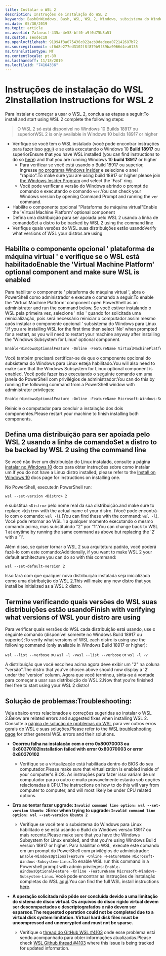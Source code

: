 ```yaml
---
title: Instalar o WSL 2
description: Instruções de instalação do WSL 2
keywords: BashOnWindows, Bash, WSL, WSL 2, Windows, subsistema do Windows para Linux, subsistema do Windows, Ubuntu, Debian, Suse, Windows 10, instalar
ms.date: 05/30/2019
ms.topic: article
ms.assetid: 7afaeacf-435a-4e58-bff0-a9f0d75b8a51
ms.custom: seodec18
ms.openlocfilehash: 91994f3a075436c022acb9dadeea072142687b72
ms.sourcegitcommit: cf6d8e277ed3102f8f879b9f39ba0966d4ea6135
ms.translationtype: MT
ms.contentlocale: pt-BR
ms.lasthandoff: 11/18/2019
ms.locfileid: "74164336"
---
```

# <a name="installation-instructions-for-wsl-2"></a><span data-ttu-id="e825d-104">Instruções de instalação do WSL 2</span><span class="sxs-lookup"><span data-stu-id="e825d-104">Installation Instructions for WSL 2</span></span>

<span data-ttu-id="e825d-105">Para instalar e começar a usar o WSL 2, conclua as etapas a seguir:</span><span class="sxs-lookup"><span data-stu-id="e825d-105">To install and start using WSL 2 complete the following steps:</span></span>

> <span data-ttu-id="e825d-106">O WSL 2 só está disponível no Windows 10 Builds 18917 ou superior</span><span class="sxs-lookup"><span data-stu-id="e825d-106">WSL 2 is only available in Windows 10 builds 18917 or higher</span></span>

- <span data-ttu-id="e825d-107">Verifique se você tem o WSL instalado (você pode encontrar instruções para fazer isso [aqui](./install-win10.md)) e se está executando o Windows 10 **Build 18917** ou superior</span><span class="sxs-lookup"><span data-stu-id="e825d-107">Ensure that you have WSL installed (you can find instructions to do so [here](./install-win10.md)) and that you are running Windows 10 **build 18917** or higher</span></span>
   - <span data-ttu-id="e825d-108">Para verificar se você está usando o Build 18917 ou superior, ingresse [no programa Windows Insider](https://insider.windows.com/en-us/) e selecione o anel "rápido".</span><span class="sxs-lookup"><span data-stu-id="e825d-108">To make sure you are using build 18917 or higher please join [the Windows Insider Program](https://insider.windows.com/en-us/) and select the 'Fast' ring.</span></span> 
   - <span data-ttu-id="e825d-109">Você pode verificar a versão do Windows abrindo o prompt de comando e executando o comando `ver`.</span><span class="sxs-lookup"><span data-stu-id="e825d-109">You can check your Windows version by opening Command Prompt and running the `ver` command.</span></span>
- <span data-ttu-id="e825d-110">Habilite o componente opcional "Plataforma de máquina virtual"</span><span class="sxs-lookup"><span data-stu-id="e825d-110">Enable the 'Virtual Machine Platform' optional component</span></span>
- <span data-ttu-id="e825d-111">Defina uma distribuição para ser apoiada pelo WSL 2 usando a linha de comando</span><span class="sxs-lookup"><span data-stu-id="e825d-111">Set a distro to be backed by WSL 2 using the command line</span></span>
- <span data-ttu-id="e825d-112">Verifique quais versões do WSL suas distribuições estão usando</span><span class="sxs-lookup"><span data-stu-id="e825d-112">Verify what versions of WSL your distros are using</span></span>

## <a name="enable-the-virtual-machine-platform-optional-component-and-make-sure-wsl-is-enabled"></a><span data-ttu-id="e825d-113">Habilite o componente opcional ' plataforma de máquina virtual ' e verifique se o WSL está habilitado</span><span class="sxs-lookup"><span data-stu-id="e825d-113">Enable the 'Virtual Machine Platform' optional component and make sure WSL is enabled</span></span>

<span data-ttu-id="e825d-114">Para habilitar o componente ' plataforma de máquina virtual ', abra o PowerShell como administrador e execute o comando a seguir.</span><span class="sxs-lookup"><span data-stu-id="e825d-114">To enable the 'Virtual Machine Platform' component open PowerShell as an administrator and run the command below.</span></span> <span data-ttu-id="e825d-115">Se você estiver instalando o WSL pela primeira vez, selecione ' não ' quando for solicitada uma reinicialização, pois será necessário reiniciar o computador assim mesmo após instalar o componente opcional ' subsistema do Windows para Linux '.</span><span class="sxs-lookup"><span data-stu-id="e825d-115">If you are installing WSL for the first time then select 'No' when prompted for a restart, as you will need to restart your machine anyway after installing the 'Windows Subsystem for Linux' optional component.</span></span>

```powershell
Enable-WindowsOptionalFeature -Online -FeatureName VirtualMachinePlatform
```

<span data-ttu-id="e825d-116">Você também precisará certificar-se de que o componente opcional do subsistema do Windows para Linux esteja habilitado.</span><span class="sxs-lookup"><span data-stu-id="e825d-116">You will also need to make sure that the Windows Subsystem for Linux optional component is enabled.</span></span> <span data-ttu-id="e825d-117">Você pode fazer isso executando o seguinte comando em uma janela do PowerShell com privilégios de administrador:</span><span class="sxs-lookup"><span data-stu-id="e825d-117">You can do this by running the following command from a PowerShell window with administrator privileges:</span></span> 

```powershell
Enable-WindowsOptionalFeature -Online -FeatureName Microsoft-Windows-Subsystem-Linux
```

<span data-ttu-id="e825d-118">Reinicie o computador para concluir a instalação dos dois componentes.</span><span class="sxs-lookup"><span data-stu-id="e825d-118">Please restart your machine to finish installing both components.</span></span>


## <a name="set-a-distro-to-be-backed-by-wsl-2-using-the-command-line"></a><span data-ttu-id="e825d-119">Defina uma distribuição para ser apoiada pelo WSL 2 usando a linha de comando</span><span class="sxs-lookup"><span data-stu-id="e825d-119">Set a distro to be backed by WSL 2 using the command line</span></span>

<span data-ttu-id="e825d-120">Se você não tiver um distribuição do Linux instalado, consulte a página [instalar no Windows 10](./install-win10.md#install-your-linux-distribution-of-choice) docs para obter instruções sobre como instalar um.</span><span class="sxs-lookup"><span data-stu-id="e825d-120">If you do not have a Linux distro installed, please refer to the [Install on Windows 10](./install-win10.md#install-your-linux-distribution-of-choice) docs page for instructions on installing one.</span></span> 

<span data-ttu-id="e825d-121">No PowerShell, execute:</span><span class="sxs-lookup"><span data-stu-id="e825d-121">In PowerShell run:</span></span>

`wsl --set-version <Distro> 2`

<span data-ttu-id="e825d-122">e substitua `<Distro>` pelo nome real da sua distribuição.</span><span class="sxs-lookup"><span data-stu-id="e825d-122">and make sure to replace `<Distro>` with the actual name of your distro.</span></span> <span data-ttu-id="e825d-123">(Você pode encontrá-lo com o comando: `wsl -l`).</span><span class="sxs-lookup"><span data-stu-id="e825d-123">(You can find these with the command: `wsl -l`).</span></span> <span data-ttu-id="e825d-124">Você pode retornar ao WSL 1 a qualquer momento executando o mesmo comando acima, mas substituindo “2” por “1”.</span><span class="sxs-lookup"><span data-stu-id="e825d-124">You can change back to WSL 1 at anytime by running the same command as above but replacing the '2' with a '1'.</span></span>

<span data-ttu-id="e825d-125">Além disso, se quiser tornar o WSL 2 sua arquitetura padrão, você poderá fazê-lo com este comando:</span><span class="sxs-lookup"><span data-stu-id="e825d-125">Additionally, if you want to make WSL 2 your default architecture you can do so with this command:</span></span>

`wsl --set-default-version 2`

<span data-ttu-id="e825d-126">Isso fará com que qualquer nova distribuição instalada seja inicializada como uma distribuição do WSL 2.</span><span class="sxs-lookup"><span data-stu-id="e825d-126">This will make any new distro that you install be initialized as a WSL 2 distro.</span></span>

## <a name="finish-with-verifying-what-versions-of-wsl-your-distro-are-using"></a><span data-ttu-id="e825d-127">Termine verificando quais versões do WSL suas distribuições estão usando</span><span class="sxs-lookup"><span data-stu-id="e825d-127">Finish with verifying what versions of WSL your distro are using</span></span>

<span data-ttu-id="e825d-128">Para verificar quais versões do WSL cada distribuição está usando, use o seguinte comando (disponível somente no Windows Build 18917 ou superior):</span><span class="sxs-lookup"><span data-stu-id="e825d-128">To verify what versions of WSL each distro is using use the following command (only available in Windows Build 18917 or higher):</span></span>

<span data-ttu-id="e825d-129">`wsl --list --verbose` ou `wsl -l -v`</span><span class="sxs-lookup"><span data-stu-id="e825d-129">`wsl --list --verbose` or `wsl -l -v`</span></span>

<span data-ttu-id="e825d-130">A distribuição que você escolheu acima agora deve exibir um "2" na coluna "versão".</span><span class="sxs-lookup"><span data-stu-id="e825d-130">The distro that you've chosen above should now display a '2' under the 'version' column.</span></span> <span data-ttu-id="e825d-131">Agora que você terminou, sinta-se à vontade para começar a usar sua distribuição do WSL 2.</span><span class="sxs-lookup"><span data-stu-id="e825d-131">Now that you're finished feel free to start using your WSL 2 distro!</span></span> 

## <a name="troubleshooting"></a><span data-ttu-id="e825d-132">Solução de problemas:</span><span class="sxs-lookup"><span data-stu-id="e825d-132">Troubleshooting:</span></span> 

<span data-ttu-id="e825d-133">Veja abaixo erros relacionados e correções sugeridas ao instalar o WSL 2.</span><span class="sxs-lookup"><span data-stu-id="e825d-133">Below are related errors and suggested fixes when installing WSL 2.</span></span> <span data-ttu-id="e825d-134">Consulte a [página de solução de problemas do WSL](troubleshooting.md) para ver outros erros gerais do WSL e suas soluções.</span><span class="sxs-lookup"><span data-stu-id="e825d-134">Please refer to the [WSL troubleshooting page](troubleshooting.md) for other general WSL errors and their solutions.</span></span>

* <span data-ttu-id="e825d-135">**Ocorreu falha na instalação com o erro 0x80070003 ou 0x80370102**</span><span class="sxs-lookup"><span data-stu-id="e825d-135">**Installation failed with error 0x80070003 or error 0x80370102**</span></span>
    * <span data-ttu-id="e825d-136">Verifique se a virtualização está habilitada dentro do BIOS do seu computador.</span><span class="sxs-lookup"><span data-stu-id="e825d-136">Please make sure that virtualization is enabled inside of your computer's BIOS.</span></span> <span data-ttu-id="e825d-137">As instruções para fazer isso variam de um computador para o outro e muito provavelmente estarão sob opções relacionadas à CPU.</span><span class="sxs-lookup"><span data-stu-id="e825d-137">The instructions on how to do this will vary from computer to computer, and will most likely be under CPU related options.</span></span>
   
* <span data-ttu-id="e825d-138">**Erro ao tentar fazer upgrade: `Invalid command line option: wsl --set-version Ubuntu 2`**</span><span class="sxs-lookup"><span data-stu-id="e825d-138">**Error when trying to upgrade: `Invalid command line option: wsl --set-version Ubuntu 2`**</span></span>
    * <span data-ttu-id="e825d-139">Verifique se você tem o subsistema do Windows para Linux habilitado e se está usando o Build do Windows versão 18917 ou mais recente.</span><span class="sxs-lookup"><span data-stu-id="e825d-139">Please make sure that you have the Windows Subsystem for Linux enabled, and that you're using Windows Build version 18917 or higher.</span></span> <span data-ttu-id="e825d-140">Para habilitar o WSL, execute este comando em um prompt do PowerShell com privilégios de administrador: `Enable-WindowsOptionalFeature -Online -FeatureName Microsoft-Windows-Subsystem-Linux`.</span><span class="sxs-lookup"><span data-stu-id="e825d-140">To enable WSL run this command in a Powershell prompt with admin privileges: `Enable-WindowsOptionalFeature -Online -FeatureName Microsoft-Windows-Subsystem-Linux`.</span></span> <span data-ttu-id="e825d-141">Você pode encontrar as instruções de instalação completas do WSL [aqui](./install-win10.md).</span><span class="sxs-lookup"><span data-stu-id="e825d-141">You can find the full WSL install instructions [here](./install-win10.md).</span></span>

* <span data-ttu-id="e825d-142">**A operação solicitada não pôde ser concluída devido a uma limitação do sistema de disco virtual. Os arquivos do disco rígido virtual devem ser descompactados e descriptografados e não devem ser esparsos.**</span><span class="sxs-lookup"><span data-stu-id="e825d-142">**The requested operation could not be completed due to a virtual disk system limitation. Virtual hard disk files must be uncompressed and unencrypted and must not be sparse.**</span></span>
    * <span data-ttu-id="e825d-143">Verifique o [thread do GitHub WSL #4103](https://github.com/microsoft/WSL/issues/4103) onde esse problema está sendo acompanhado para obter informações atualizadas.</span><span class="sxs-lookup"><span data-stu-id="e825d-143">Please check [WSL Github thread #4103](https://github.com/microsoft/WSL/issues/4103) where this issue is being tracked for updated information.</span></span>